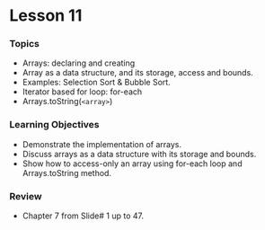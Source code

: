 # Lesson 11

### Topics
- Arrays: declaring and creating
- Array as a data structure, and its storage, access and bounds.
- Examples: Selection Sort & Bubble Sort.
- Iterator based for loop: for-each
- Arrays.toString(`<array>`)

### Learning Objectives
- Demonstrate the implementation of arrays.
- Discuss arrays as a data structure with its storage and bounds.
- Show how to access-only an array using for-each loop and Arrays.toString method.

### Review
- Chapter 7 from Slide# 1 up to 47.